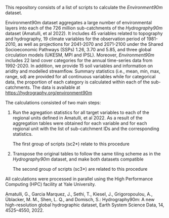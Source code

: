 This repository consists of a list of scripts to calculate the _Environment90m_ dataset.

Environment90m dataset aggregates a large number of environmental layers into each 
of the 726 million sub-catchments of the _Hydrography90m_ dataset (Amatulli, et al 2022).
It includes 45 variables related to topography and hydrography, 
19 climate variables for the observation period of 1981-2010, 
as well as projections for 2041-2070 and 2071-2100 under the 
Shared Socioeconomic Pathways (SSPs) 1.26, 3.70 and 5.85, 
and three global circulation models (UKESM, MPI and IPSL). 
Moreover, _Environment90m_ includes 22 land cover categories for the annual time-series data from 1992-2020.
In addition, we provide 15 soil variables and information on aridity and modelled streamflow. 
Summary statistics  (i.e., mean, min, max, range, sd) are provided for all continuous variables 
while for categorical data, the proportion of each category is calculated within each of the sub-catchments. 
The data is available at https://hydrography.org/environment90m 

The calculations consisted of two main steps:

1. Run the agregation statistics for all target variables to each of the regional units defined in Amatulli, et al 2022.
   As a result of the aggregation tables were obtained for each variable and for each regional unit with the list of sub-catchment IDs
   and the corresponding statistics.

   The first group of scripts (sc2*) relate to this procedure
   
3. Transpose the original tables to follow the same tiling scheme as in the _Hydrography90m_ dataset, and make both datasets compatible

   The second group of scripts (sc3*) are related to this procedure

All calculations were processed in parallel using the High Performance Computing (HPC) facility at Yale University.
    
Amatulli, G., Garcia Marquez, J., Sethi, T., Kiesel, J., Grigoropoulou, A., Üblacker, M. M., Shen, L. Q., and Domisch, S.: Hydrography90m:
A new high-resolution global hydrographic dataset, Earth System Science Data, 14, 4525–4550, 2022.
